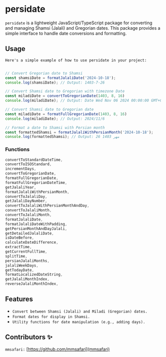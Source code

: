 # persidate

`persidate` is a lightweight JavaScript/TypeScript package for converting and managing Shamsi (Jalali) and Gregorian dates. This package provides a simple interface to handle date conversions and formatting.

## Usage
`Here's a simple example of how to use persidate in your project:`

```javascript

// Convert Gregorian date to Shamsi
const shamsiDate = formatJalaliDate('2024-10-18');
console.log(shamsiDate); // Output: 1403-7-26 

// Convert Shamsi date to Gregorian with timezone Date
const miladiDate = convertToGregorianDate(1403, 8, 16)
console.log(miladiDate); // Output: Date Wed Nov 06 2024 00:00:00 GMT+0330 (Iran Standard Time)

// Convert Shamsi date to Gregorian date
const miladiDate = formatFullGregorianDate(1403, 8, 16)
console.log(miladiDate); // Output: 2024/11/6

// Format a date to Shamsi with Persian month
const formattedShamsi = formatJalaliWithPersianMonth('2024-10-18');
console.log(formattedShamsi); // Output: 26 مهر 1403
```
### Functions

```javascript
convertToStandardDateTime,      
convertToISOStandard,           
incrementDays,             
convertToGregorianDate,        
formatFullGregorianDate,       
formatFullGregorianDateTime,   
getJalaliYear,              
formatJalaliWithPersianMonth,   
convertToJalaliDay,           
getJalaliDayNumber,      
convertToJalaliWithPersianMonthAndDay, 
convertToJalaliMonth,          
convertToJalaliMonth,          
formatJalaliDate, 
formatJalaliDateWithPadding,
getPersianMonthAndDayJalali,   
getDetailedJalaliDate,         
isDateBefore,                
calculateDateDifference,       
extractTime,                   
getCurrentFullTime,            
splitTime,                     
persianJalaliMonths,           
jalaliWeekDays,             
getTodayDate,            
formatLocalizedDateString, 
getJalaliMonthIndex,        
reverseJalaliMonthIndex,  
```

## Features

- `Convert between Shamsi (Jalali) and Miladi (Gregorian) dates.`
- `Format dates for display in Shamsi.`
- `Utility functions for date manipulation (e.g., adding days).`

## Contributors ✨

`mmsafari:` [https://github.com/mmsafari](mmsafari)
